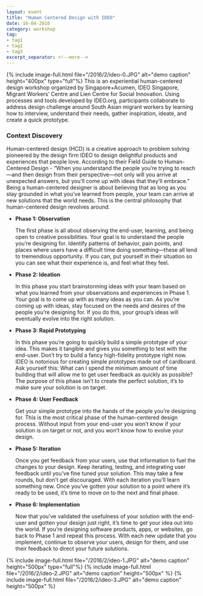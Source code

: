 ```yaml
---
layout: event
title: "Human Centered Design with IDEO"
date: 16-04-2016
category: workshop
tag: 
- tag1
- tag2
- tag3
excerpt_separator: <!--more-->
---
```

{% include image-full.html file="/2016/2/ideo-0.JPG" alt="demo caption" height="400px" type="full"%}
This is an experiential human-centered design workshop organized by Singapore+Acumen, IDEO Singapore, Migrant Workers’ Centre and Lien Centre for Social Innovation. Using processes and tools developed by IDEO.org, participants collaborate to address design challenge around South Asian migrant workers by learning how to interview, understand their needs, gather inspiration, ideate, and create a quick prototype.
<!--more-->

### Context Discovery
Human-centered design (HCD) is a creative approach to problem solving pioneered by the design firm IDEO to design delightful products and experiences that people love. According to their Field Guide to Human-Centered Design - “When you understand the people you’re trying to reach—and then design from their perspective—not only will you arrive at unexpected answers, but you’ll come up with ideas that they’ll embrace.” Being a human-centered designer is about believing that as long as you stay grounded in what you’ve learned from people, your team can arrive at new solutions that the world needs. This is the central philosophy that human-centered design revolves around. 

 * **Phase 1: Observation**
   
   The first phase is all about observing the end-user, learning, and being open to creative possibilities. Your goal is to understand the people you’re designing for. Identify patterns of behavior, pain points, and places where users have a difficult time doing something—these all lend to tremendous opportunity. If you can, put yourself in their situation so you can see what their experience is, and feel what they feel.

 * **Phase 2: Ideation**
   
   In this phase you start brainstorming ideas with your team based on what you learned from your observations and experiences in Phase 1. Your goal is to come up with as many ideas as you can. As you’re coming up with ideas, stay focused on the needs and desires of the people you’re designing for. If you do this, your group’s ideas will eventually evolve into the right solution.

 * **Phase 3: Rapid Prototyping**

   In this phase you’re going to quickly build a simple prototype of your idea. This makes it tangible and gives you something to test with the end-user. Don’t try to build a fancy high-fidelity prototype right now. IDEO is notorious for creating simple prototypes made out of cardboard. Ask yourself this: What can I spend the minimum amount of time building that will allow me to get user feedback as quickly as possible? The purpose of this phase isn’t to create the perfect solution, it’s to make sure your solution is on target.

 * **Phase 4: User Feedback**

   Get your simple prototype into the hands of the people you’re designing for. This is the most critical phase of the human-centered design process. Without input from your end-user you won’t know if your solution is on target or not, and you won’t know how to evolve your design.

 * **Phase 5: Iteration**

   Once you get feedback from your users, use that information to fuel the changes to your design. Keep iterating, testing, and integrating user feedback until you’ve fine tuned your solution. This may take a few rounds, but don’t get discouraged. With each iteration you’ll learn something new. Once you’ve gotten your solution to a point where it’s ready to be used, it’s time to move on to the next and final phase.

 * **Phase 6: Implementation**

   Now that you’ve validated the usefulness of your solution with the end-user and gotten your design just right, it’s time to get your idea out into the world. If you’re designing software products, apps, or websites, go back to Phase 1 and repeat this process. With each new update that you implement, continue to observe your users, design for them, and use their feedback to direct your future solutions.

{% include image-full.html file="/2016/2/ideo-1.JPG" alt="demo caption" height="500px" type="full"%}
{% include image-full.html file="/2016/2/ideo-2.JPG" alt="demo caption" height="500px"  %}
{% include image-full.html file="/2016/2/ideo-3.JPG" alt="demo caption" height="500px"  %}
